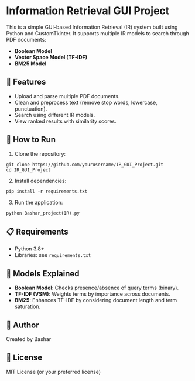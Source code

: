 # Information Retrieval GUI Project

This is a simple GUI-based Information Retrieval (IR) system built using Python and CustomTkinter. It supports multiple IR models to search through PDF documents:

- **Boolean Model**
- **Vector Space Model (TF-IDF)**
- **BM25 Model**

## 📂 Features
- Upload and parse multiple PDF documents.
- Clean and preprocess text (remove stop words, lowercase, punctuation).
- Search using different IR models.
- View ranked results with similarity scores.

## 🚀 How to Run

1. Clone the repository:

```
git clone https://github.com/yourusername/IR_GUI_Project.git
cd IR_GUI_Project
```

2. Install dependencies:

```
pip install -r requirements.txt
```

3. Run the application:

```
python Bashar_project(IR).py
```

## 📋 Requirements

- Python 3.8+
- Libraries: see `requirements.txt`

## 🧪 Models Explained

- **Boolean Model**: Checks presence/absence of query terms (binary).
- **TF-IDF (VSM)**: Weights terms by importance across documents.
- **BM25**: Enhances TF-IDF by considering document length and term saturation.

## 📍 Author
Created by Bashar

## 📝 License
MIT License (or your preferred license)
